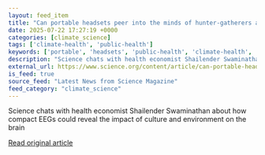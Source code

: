 ```yaml
---
layout: feed_item
title: "Can portable headsets peer into the minds of hunter-gatherers and other understudied populations?"
date: 2025-07-22 17:27:19 +0000
categories: [climate_science]
tags: ['climate-health', 'public-health']
keywords: ['portable', 'headsets', 'public-health', 'climate-health', 'peer']
description: "Science chats with health economist Shailender Swaminathan about how compact EEGs could reveal the impact of culture and environment on the brain"
external_url: https://www.science.org/content/article/can-portable-headsets-peer-minds-hunter-gatherers-and-other-understudied-populations
is_feed: true
source_feed: "Latest News from Science Magazine"
feed_category: "climate_science"
---
```


Science chats with health economist Shailender Swaminathan about how compact EEGs could reveal the impact of culture and environment on the brain

[Read original article](https://www.science.org/content/article/can-portable-headsets-peer-minds-hunter-gatherers-and-other-understudied-populations)
